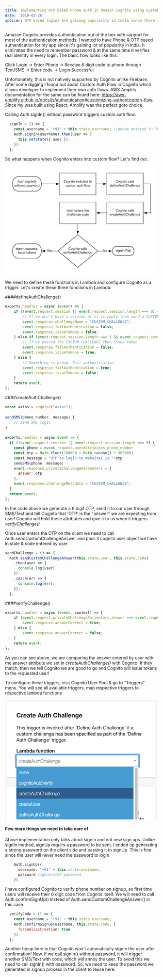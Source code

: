 ```yaml
---
title: Implementing OTP based Phone auth in Amazon Cognito using Custom Auth Flow & Amplify
date: '2019-02-26'
spoiler: OTP based logins are gaining popularity in India since there is no need to remember passwords and huge mobile user base.
---
```


Amazon Cognito provides authentication out of the box with support for most of the authentication methods. I wanted to have Phone & OTP based authentication for my app since it's gaining lot of popularity in India. It eliminates the need to remember password & at the same time it verifies real identity in every login. The basic flow looks like this:

Click Login -> Enter Phone -> Receive 6 digit code to phone through Text/SMS -> Enter code -> Login Successful

Unfortunately, this is not natively supported by Cognito unlike Firebase. After some digging I found out about Custom Auth Flow in Cognito which allows developer to implement their own auth flows. AWS Amplify documentation for the same can be found here: https://aws-amplify.github.io/docs/js/authentication#customizing-authentication-flow. Since my was built using React, Amplify was the perfect goto choice.

Calling Auth.signIn() without password triggers custom auth flow.

```javascript
  signIn = () => {
    const username = "+91" + this.state.username; //phone entered in form
    Auth.signIn(username).then(user => {
      this.setState({ user });
    });
  };
```

So what happens when Cognito enters into custom flow? Let's find out:

![Cognito Custom Flow](./cognito-custom-flow.png "Cognito Custom Flow")

We need to define these functions in Lambda and configure Cognito as a trigger. Let's create these three functions in Lambda:

####defineAuthChallenge()

```javascript
exports.handler = async (event) => {
    if (!event.request.session || event.request.session.length === 0) {
        // If we don't have a session or it is empty then send a CUSTOM_CHALLENGE
        event.response.challengeName = "CUSTOM_CHALLENGE";
        event.response.failAuthentication = false;
        event.response.issueTokens = false;
    } else if (event.request.session.length === 1 && event.request.session[0].challengeResult === true) {
        // If we passed the CUSTOM_CHALLENGE then issue token
        event.response.failAuthentication = false;
        event.response.issueTokens = true;
    } else {
        // Something is wrong. Fail authentication
        event.response.failAuthentication = true;
        event.response.issueTokens = false;
    }
    return event;
};
```

####createAuthChallenge()

```javascript
const axios = require("axios");

sendSMS(phone_number, message) {
    // send SMS logic
}

exports.handler = async event => {
  if (!event.request.session || event.request.session.length === 0) {
    const phone = event.request.userAttributes.phone_number
    const otp = Math.floor(100000 + Math.random() * 900000)
    const message = "OTP to login to WebsiteX is "+otp
    sendSMS(phone, message)
    event.response.privateChallengeParameters = {
      answer: otp
    };
    event.response.challengeMetadata = "CUSTOM_CHALLENGE";
  }
  return event;
};
```

In the code above we generate a 6 digit OTP, send it to our user through SMS/Text and tell Cognito that 'OTP' is the "answer" we are expecting from user! Cognito will hold these attributes and give it to us when it triggers _verifyChallenge()_

Once user enters the OTP on the client we need to call Auth.sendCustomChallengeAnswer and pass it cognito user object we have in state & code entered by user

```javascript
sendChallenge = () => {
  Auth.sendCustomChallengeAnswer(this.state.user, this.state.code)
    .then(user => {
      console.log(user)
    })
    .catch(err => {
      console.log(err);
    });
  };
```

####verifyChallenge()

```javascript
exports.handler = async (event, context) => {
    if (event.request.privateChallengeParameters.answer === event.request.challengeAnswer) {
        event.response.answerCorrect = true;
    } else {
        event.response.answerCorrect = false;
    }
    return event;
};
```

As you can see above, we are comparing the answer entered by user with the answer attribute we set in _createAuthChallenge()_ with Cognito. If they match, then we tell Cognito we are good to go and Cognito will issue tokens to the requested user!

To configure these triggers, visit Cognito User Pool & go to "Triggers" menu. You will see all available triggers, map respective triggers to respective lambda functions

![Cognito Trigger Screenshot](./cognito-trigger.png "Cognito Trigger Screenshot")

#### Few more things we need to take care of
Above implementation only talks about signIn and not new sign ups. Unlike signIn method, signUp requirs a password to be sent. I ended up generating a strong password on the client side and passing it to signUp. This is fine since the user will never need the password to login.

```javascript
    Auth.signUp({
      username: "+91" + this.state.username,
      password //generated password
    })
```

I have configured Cognito to verify phone number on signup, so first time users will receive their 6 digit code from Cognito itself. We will need to call Auth.confirmSignUp() instead of Auth.sendCustomChallengeAnswer() in this case.

```javascript
  verifyCode = () => {
    const username = "+91" + this.state.username;
    Auth.confirmSignUp(username, this.state.code, {
      forceAliasCreation: true
    })
  };
```

Another hicup here is that Cognito won't automatically signIn the user after confirmation! Now, if we call signIn() without password, it will trigger another SMS/Text with code, which will annoy the user. To avoid this we need to call signIn() with password. So, we need to keep the password we generated in signup process in the client to reuse here.